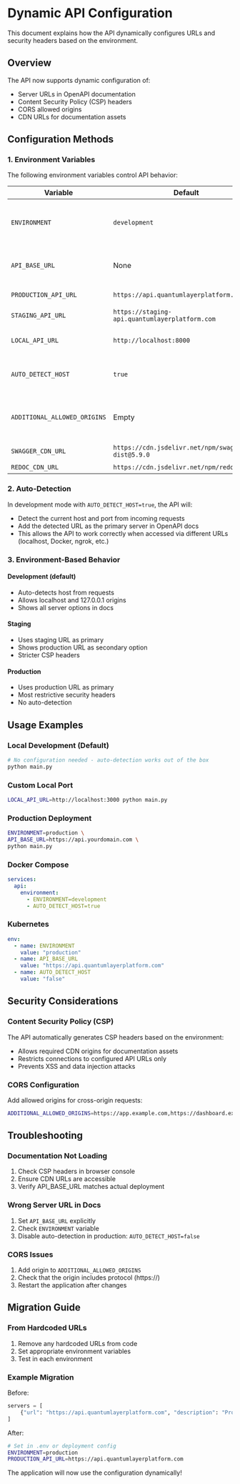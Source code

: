 # Dynamic API Configuration

This document explains how the API dynamically configures URLs and security headers based on the environment.

## Overview

The API now supports dynamic configuration of:
- Server URLs in OpenAPI documentation
- Content Security Policy (CSP) headers
- CORS allowed origins
- CDN URLs for documentation assets

## Configuration Methods

### 1. Environment Variables

The following environment variables control API behavior:

| Variable | Default | Description |
|----------|---------|-------------|
| `ENVIRONMENT` | `development` | Environment type: development, staging, or production |
| `API_BASE_URL` | None | Custom API URL that overrides all other URLs |
| `PRODUCTION_API_URL` | `https://api.quantumlayerplatform.com` | Production API URL |
| `STAGING_API_URL` | `https://staging-api.quantumlayerplatform.com` | Staging API URL |
| `LOCAL_API_URL` | `http://localhost:8000` | Local development URL |
| `AUTO_DETECT_HOST` | `true` | Auto-detect host from request in development |
| `ADDITIONAL_ALLOWED_ORIGINS` | Empty | Comma-separated list of additional allowed origins |
| `SWAGGER_CDN_URL` | `https://cdn.jsdelivr.net/npm/swagger-ui-dist@5.9.0` | Swagger UI CDN |
| `REDOC_CDN_URL` | `https://cdn.jsdelivr.net/npm/redoc@2.0.0` | ReDoc CDN |

### 2. Auto-Detection

In development mode with `AUTO_DETECT_HOST=true`, the API will:
- Detect the current host and port from incoming requests
- Add the detected URL as the primary server in OpenAPI docs
- This allows the API to work correctly when accessed via different URLs (localhost, Docker, ngrok, etc.)

### 3. Environment-Based Behavior

#### Development (default)
- Auto-detects host from requests
- Allows localhost and 127.0.0.1 origins
- Shows all server options in docs

#### Staging
- Uses staging URL as primary
- Shows production URL as secondary option
- Stricter CSP headers

#### Production
- Uses production URL as primary
- Most restrictive security headers
- No auto-detection

## Usage Examples

### Local Development (Default)
```bash
# No configuration needed - auto-detection works out of the box
python main.py
```

### Custom Local Port
```bash
LOCAL_API_URL=http://localhost:3000 python main.py
```

### Production Deployment
```bash
ENVIRONMENT=production \
API_BASE_URL=https://api.yourdomain.com \
python main.py
```

### Docker Compose
```yaml
services:
  api:
    environment:
      - ENVIRONMENT=development
      - AUTO_DETECT_HOST=true
```

### Kubernetes
```yaml
env:
  - name: ENVIRONMENT
    value: "production"
  - name: API_BASE_URL
    value: "https://api.quantumlayerplatform.com"
  - name: AUTO_DETECT_HOST
    value: "false"
```

## Security Considerations

### Content Security Policy (CSP)

The API automatically generates CSP headers based on the environment:
- Allows required CDN origins for documentation assets
- Restricts connections to configured API URLs only
- Prevents XSS and data injection attacks

### CORS Configuration

Add allowed origins for cross-origin requests:
```bash
ADDITIONAL_ALLOWED_ORIGINS=https://app.example.com,https://dashboard.example.com
```

## Troubleshooting

### Documentation Not Loading

1. Check CSP headers in browser console
2. Ensure CDN URLs are accessible
3. Verify API_BASE_URL matches actual deployment

### Wrong Server URL in Docs

1. Set `API_BASE_URL` explicitly
2. Check `ENVIRONMENT` variable
3. Disable auto-detection in production: `AUTO_DETECT_HOST=false`

### CORS Issues

1. Add origin to `ADDITIONAL_ALLOWED_ORIGINS`
2. Check that the origin includes protocol (https://)
3. Restart the application after changes

## Migration Guide

### From Hardcoded URLs

1. Remove any hardcoded URLs from code
2. Set appropriate environment variables
3. Test in each environment

### Example Migration

Before:
```python
servers = [
    {"url": "https://api.quantumlayerplatform.com", "description": "Production"}
]
```

After:
```bash
# Set in .env or deployment config
ENVIRONMENT=production
PRODUCTION_API_URL=https://api.quantumlayerplatform.com
```

The application will now use the configuration dynamically!